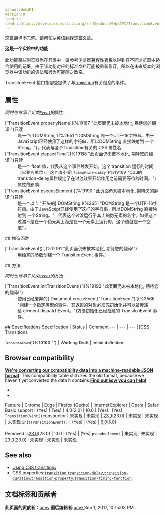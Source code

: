 ```yaml
---
manual:WebAPI
version:0
lang:zh
rawUrl:https://developer.mozilla.org/zh-CN/docs/Web/API/TransitionEvent
---
```




这篇翻译不完整。请帮忙从英语[翻译这篇文章](%19184 "")。






**这是一个实验中的功能**<br></br>此功能某些浏览器尚在开发中，请参考[浏览器兼容性表格](%19185 "")以得到在不同浏览器中适合使用的前缀。由于该功能对应的标准文档可能被重新修订，所以在未来版本的浏览器中该功能的语法和行为可能随之改变。




TransitonEvent 接口指那些提供了与[transition](%19186 "")有关信息的事件。


## 属性<a name="属性"></a>


<em>同时也继承了父类[`Event`](%2693 "此页面仍未被本地化, 期待您的翻译!")</em>的属性.

<dl><dt id=''>[`TransitionEvent.propertyName`](%19187 "此页面仍未被本地化, 期待您的翻译!")只读</dt><dd>是一个[`DOMString`](%2651 "DOMString 是一个UTF-16字符串。由于JavaScript已经使用了这样的字符串，所以DOMString 直接映射到 一个String。")，代表与这个 transition 有关的 CSS 属性名.</dd><dt id=''>[`TransitionEvent.elapsedTime`](%19188 "此页面仍未被本地化, 期待您的翻译!")只读</dt><dd>是一个 float 值，代表从这个事件触发开始，这个 transition 运行的时间（以秒为单位）。这个值不受[`transition-delay`](%19189 "CSS的transition-delay属性规定了在过渡效果开始作用之前需要等待的时间。")属性的影响.</dd><dt id=''>[`TransitionEvent.pseudoElement`](%19190 "此页面仍未被本地化, 期待您的翻译!")只读</dt><dd>是一个以 &#39;::&#39; 开头的[`DOMString`](%2651 "DOMString 是一个UTF-16字符串。由于JavaScript已经使用了这样的字符串，所以DOMString 直接映射到 一个String。"), 代表这个过渡运行于其上的伪元素的名字。如果这个过渡不是在一个伪元素上而是在一个元素上运行的，这个值就是一个空值&#39;&#39;。</dd></dl>
## 构造函数<a name="构造函数"></a>
<dl><dt id=''>[`TransitionEvent()`](%19191 "此页面仍未被本地化, 期待您的翻译!")</dt><dd>用给定的参数创建一个 TransitionEvent 事件。</dd></dl>
## 方法<a name="方法"></a>


<em>同时也继承了父类[`Event`](%2693 "此页面仍未被本地化, 期待您的翻译!")</em>的方法.

<dl><dt id=''>[`TransitionEvent.initTransitionEvent()`](%19192 "此页面仍未被本地化, 期待您的翻译!")<i></i><i></i></dt><dd>使用已经废弃的[`Document.createEvent("TransitionEvent")`](%3566 "创建一个指定类型的事件。其返回的对象必须先初始化并可以被传递给 element.dispatchEvent。")方法初始化已经创建的 TransitonEvent 事件。</dd></dl>
## Specifications<a name="Specifications"></a>
Specification | Status | Comment 
 ---  |  ---  |  ---  | 
[CSS Transitions<br></br><small>TransitionEvent</small>](%19193 "") | Working Draft | Initial definition. 


## Browser compatibility<a name="Browser_compatibility"></a>


**[We&#39;re converting our compatibility data into a machine-readable JSON format](%3344 "")**. This compatibility table still uses the old format, because we haven&#39;t yet converted the data it contains.**[Find out how you can help!](%3392 "")**


* 
* 
Feature | Chrome | Edge | Firefox (Gecko) | Internet Explorer | Opera | Safari 
Basic support | (Yes) | (Yes) | [4.0](%3678 "Released on 2011-03-22.")(2.0) | 10.0 | (Yes) | (Yes) 
`TransitionEvent()`constructor | 未实现 | 未实现 | [23.0](%3570 "Released on 2013-08-06.")(23.0) | 未实现 | 未实现 | 未实现 
`initTransitionEvent()`<i></i><i></i> | (Yes) | (Yes) | [6.0](%3569 "Released on 2011-08-16.")(6.0)<br></br>Removed in[23.0](%3570 "Released on 2013-08-06.")(23.0) | 10.0 | (Yes) | (Yes) 
`pseudoelement` | 未实现 | 未实现 | [23.0](%3570 "Released on 2013-08-06.")(23.0) | 未实现 | 未实现 | 未实现 




## See also<a name="See_also"></a>

* [Using CSS transitions](%19194 "")
* CSS properties:[`transition`](%19195 "transition CSS 属性是一个简写属性，用于 transition-property, transition-duration, transition-timing-function, 和 transition-delay。"),[`transition-delay`](%19189 "CSS的transition-delay属性规定了在过渡效果开始作用之前需要等待的时间。"),[`transition-duration`](%19196 "transition-duration 属性以秒或毫秒为单位指定过渡动画所需的时间。默认值为 0s ，表示不出现过渡动画。"),[`transition-property`](%19197 "transition-property 指定应用过渡属性的名称。"),[`transition-timing-function`](%19198 "CSS属性受到 transition effect的影响，会产生不断变化的中间值，而 CSS transition-timing-function 属性用来描述这个中间值是怎样计算的。实质上，通过这个函数会建立一条加速度曲线，因此在整个transition变化过程中，变化速度可以不断改变。").



## 文档标签和贡献者
**此页面的贡献者：**[ucev](%9818 "")
**最后编辑者:**[ucev](%9818 ""),<time>Sep 1, 2017, 10:15:03 PM</time>


